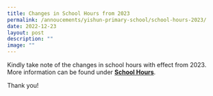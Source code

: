 ```yaml
---
title: Changes in School Hours from 2023
permalink: /annoucements/yishun-primary-school/school-hours-2023/
date: 2022-12-23
layout: post
description: ""
image: ""
---
```


Kindly take note of the changes in school hours with effect from 2023.
<br>More information can be found under **[School Hours](/school-details/school-hours/)**.

Thank you!